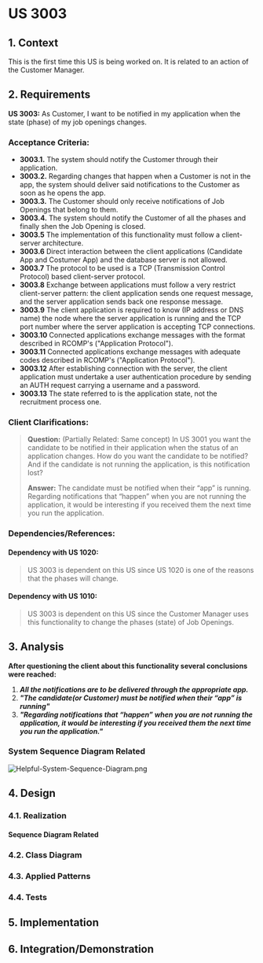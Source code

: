 # US 3003

## 1. Context

This is the first time this US is being worked on. It is related to an action of the Customer Manager.

## 2. Requirements

**US 3003:** As Customer, I want to be notified in my application when the state (phase) of my job openings changes.

### Acceptance Criteria:

- **3003.1.** The system should notify the Customer through their application.
- **3003.2.** Regarding changes that happen when a Customer is not in the app, the system should deliver said notifications to the Customer as soon as he opens the app.
- **3003.3.** The Customer should only receive notifications of Job Openings that belong to them.
- **3003.4.** The system should notify the Customer of all the phases and finally shen the Job Opening is closed.
- **3003.5** The implementation of this functionality must follow a client-server architecture.
- **3003.6** Direct interaction between the client applications (Candidate App and Costumer App) and the database server
  is not allowed.
- **3003.7** The protocol to be used is a TCP (Transmission Control Protocol) based client-server protocol.
- **3003.8** Exchange between applications must follow a very restrict client-server pattern: the client application sends
  one request message, and the server application sends back one response message.
- **3003.9** The client application is required to know (IP address or DNS name) the node where the server application is
  running and the TCP port number where the server application is accepting TCP connections.
- **3003.10** Connected applications exchange messages with the format described in RCOMP's ("Application Protocol").
- **3003.11** Connected applications exchange messages with adequate codes described in RCOMP's ("Application Protocol").
- **3003.12** After establishing connection with the server, the client application must undertake a user authentication
  procedure by sending an AUTH request carrying a username and a password.
- **3003.13** The state referred to is the application state, not the recruitment process one.


### Client Clarifications:

>**Question:** (Partially Related: Same concept) In US 3001 you want the candidate to be notified in their application when the status of an application changes. How do you want the candidate to be notified? And if the candidate is not running the application, is this notification lost?
>
>**Answer:** The candidate must be notified when their “app” is running. Regarding notifications that “happen” when you are not running the application, it would be interesting if you received them the next time you run the application.

### Dependencies/References:

#### Dependency with US 1020:
> US 3003 is dependent on this US since US 1020 is one of the reasons that the phases will change.

#### Dependency with US 1010:
> US 3003 is dependent on this US since the Customer Manager uses this functionality to change the phases (state) of Job Openings.

## 3. Analysis

**After questioning the client about this functionality several conclusions were reached:**

1. ***All the notifications are to be delivered through the appropriate app.***
2. ***"The candidate(or Customer) must be notified when their “app” is running"***
3. ***"Regarding notifications that “happen” when you are not running the application, it would be interesting if you received them the next time you run the application."***

### System Sequence Diagram Related

![Helpful-System-Sequence-Diagram.png](SSD%2FHelpful-System-Sequence-Diagram.png)

## 4. Design



### 4.1. Realization



#### Sequence Diagram Related



### 4.2. Class Diagram



### 4.3. Applied Patterns



### 4.4. Tests



## 5. Implementation



## 6. Integration/Demonstration

